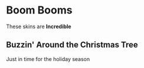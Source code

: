 # Boom Booms
These skins are **Incredible**

## Buzzin' Around the Christmas Tree
Just in time for the holiday season
